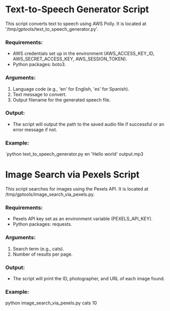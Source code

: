 # Text-to-Speech Generator Script
This script converts text to speech using AWS Polly. It is located at '/tmp/gptools/text_to_speech_generator.py'.
### Requirements:
- AWS credentials set up in the environment (AWS_ACCESS_KEY_ID, AWS_SECRET_ACCESS_KEY, AWS_SESSION_TOKEN).
- Python packages: boto3.
### Arguments:
1. Language code (e.g., 'en' for English, 'es' for Spanish).
2. Text message to convert.
3. Output filename for the generated speech file.
### Output:
- The script will output the path to the saved audio file if successful or an error message if not.
### Example:
`python text_to_speech_generator.py en 'Hello world' output.mp3


# Image Search via Pexels Script
This script searches for images using the Pexels API. It is located at /tmp/gptools/image_search_via_pexels.py.
### Requirements:
- Pexels API key set as an environment variable (PEXELS_API_KEY).
- Python packages: requests.
### Arguments:
1. Search term (e.g., cats).
2. Number of results per page.
### Output:
- The script will print the ID, photographer, and URL of each image found.
### Example:
python image_search_via_pexels.py cats 10

